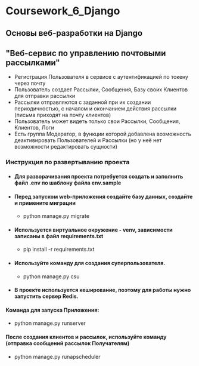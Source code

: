 # Coursework_6_Django
## Основы веб-разработки на Django
## "Веб-сервис по управлению почтовыми рассылками"

* Регистрация Пользователя в сервисе с аутентификацией по токену через почту
* Пользователь создает Рассылки, Сообщения, Базу своих Клиентов для отправки рассылки
* Рассылки отправляются с заданной при их создании периодичностью, с началом и окончанием действия рассылки 
(письма приходят на почту клиентов)
* Пользователь может видеть только свои Рассылки, Сообщения, Клиентов, Логи
* Есть группа Модератор, в функции которой добавлена возможность деактивировать Пользователей и Рассылки 
(но у неё нет возможности редактировать сущности)

### Инструкция по развертыванию проекта

* #### Для разворачивания проекта потребуется создать и заполнить файл .env  по шаблону файла env.sample
* #### Перед запуском web-приложения создайте базу данных, создайте и примените миграции
  - python manage.py migrate
* #### Используется виртуальное окружение - venv, зависимости записаны в файл requirements.txt
  - pip install -r requirements.txt
* #### Используйте команду для создания суперпользователя.
  - python manage.py csu
* #### В проекте используется кеширование, поэтому для работы нужно запустить сервер Redis.
#### Команда для запуска Приложения: 
  - python manage.py runserver

#### После создания клиентов и рассылок, используйте команду (отправка сообщений рассылок Получателям)
  - python manage.py runapscheduler